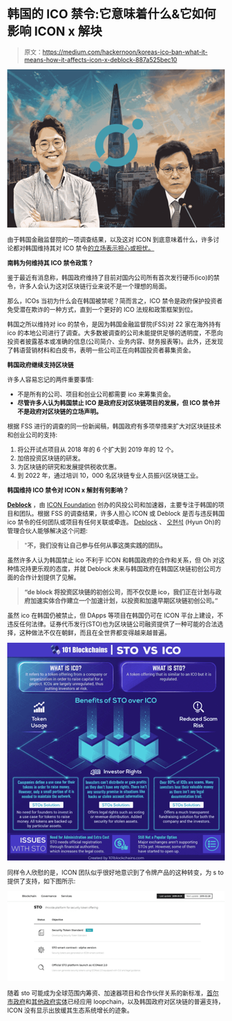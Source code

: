 # 韩国的 ICO 禁令:它意味着什么&它如何影响 ICON x 解块

> 原文：<https://medium.com/hackernoon/koreas-ico-ban-what-it-means-how-it-affects-icon-x-deblock-887a525bec10>

![](img/93dbc0bc5f91bd17591a3ac54a473212.png)

由于韩国金融监督院的一项调查结果，以及这对 ICON 到底意味着什么，许多讨论都对韩国维持其对 ICO 禁令[的立场表示担心或担忧。](https://www.fsc.go.kr/info/ntc_news_view.jsp?bbsid=BBS0030&page=1&sch1=&sword=&r_url=&menu=7210100&no=32932)

**南韩为何维持其 ICO 禁令政策？**

鉴于最近有消息称，韩国政府维持了目前对国内公司所有首次发行硬币(ico)的禁令，许多人会认为这对区块链行业来说不是一个理想的局面。

那么，ICOs 当初为什么会在韩国被禁呢？简而言之，ICO 禁令是政府保护投资者免受潜在欺诈的一种方式，直到一个更好的 ICO 法规和政策框架到位。

韩国之所以维持对 ico 的禁令，是因为韩国金融监督院(FSS)对 22 家在海外持有 ico 的本地公司进行了调查。大多数被调查的公司未能提供足够的透明度，不愿向投资者披露基本或准确的信息(公司简介、业务内容、财务报表等)。此外，还发现了韩语营销材料和白皮书，表明一些公司正在向韩国投资者募集资金。

**韩国政府继续支持区块链**

许多人容易忘记的两件重要事情:

*   不是所有的公司、项目和创业公司都需要 ico 来筹集资金。
*   **尽管许多人认为韩国禁止 ICO 是政府反对区块链项目的发展，但 ICO 禁令并不是政府对区块链的立场声明。**

根据 FSS 进行的调查的同一份新闻稿，韩国政府有多项举措来扩大对区块链技术和创业公司的支持:

1.  将公开试点项目从 2018 年的 6 个扩大到 2019 年的 12 个。
2.  加倍投资区块链的研发。
3.  为区块链的研究和发展提供税收优惠。
4.  到 2022 年，通过培训 10，000 名区块链专业人员振兴区块链工业。

**韩国维持 ICO 禁令对 ICON x 解封有何影响？**

[**Deblock**](https://www.deblock.co.kr/) ，由 [ICON Foundation](https://medium.com/u/97957d5f5ab2?source=post_page-----887a525bec10--------------------------------) 创办的风投公司和加速器，主要专注于韩国的项目和团队。根据 FSS 的调查结果，许多人担心 ICON 或 Deblock 是否与违反韩国 ico 禁令的任何团队或项目有任何关联或牵连。 [Deblock](https://medium.com/u/154c82a59361?source=post_page-----887a525bec10--------------------------------) 、 [오현석](https://medium.com/u/d5f875dcc874?source=post_page-----887a525bec10--------------------------------) (Hyun Oh)的管理合伙人能够解决这个问题:

> "**不，我们没有让自己参与任何从事这类实践的团队。**

虽然许多人认为韩国禁止 ico 不利于 ICON 和韩国政府的合作和关系，但 Oh 对这种情况持更乐观的态度，并就 Deblock 未来与韩国政府在韩国区块链初创公司方面的合作计划提供了见解。

> **“de block 将投资区块链的初创公司，而不仅仅是 ico，我们正在计划与政府加速实体合作建立一个加速计划，以投资和加速早期区块链初创公司。”**

虽然 ico 在韩国仍被禁止，但 DApps 等项目在韩国仍可在 ICON 平台上建设，不违反任何法律。证券代币发行(STO)也为区块链公司融资提供了一种可能的合法选择，这种做法不仅在朝鲜，而且在全世界都变得越来越普遍。

![](img/cabca374922b3423a2652f21f8541c82.png)

同样令人欣慰的是，ICON 团队似乎很好地意识到了令牌产品的这种转变，为 s to 提供了支持，如下图所示:

![](img/d18f4caf50c6ed5a81f00dd648c4d359.png)

随着 sto 可能成为全球范围内筹资、加速器项目和合作伙伴关系的新标准，[首尔市政府](/helloiconworld/iconloop-selected-to-demonstrate-seoul-blockchain-platform-42b7701529)和[其他政府实体](/helloiconworld/iconloop-nec-selected-for-the-project-building-the-next-generation-election-system-c701bcfbed7f)已经应用 loopchain，以及韩国政府对区块链的普遍支持，ICON 没有显示出放缓其生态系统增长的迹象。